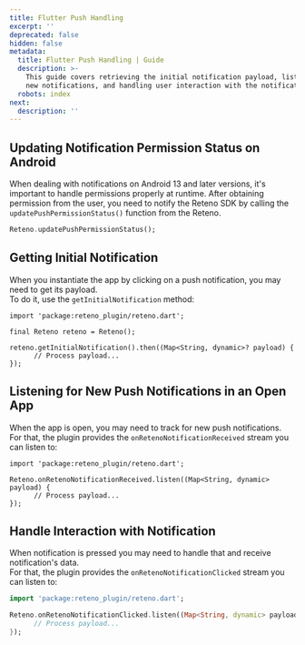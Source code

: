 ```yaml
---
title: Flutter Push Handling
excerpt: ''
deprecated: false
hidden: false
metadata:
  title: Flutter Push Handling | Guide
  description: >-
    This guide covers retrieving the initial notification payload, listening for
    new notifications, and handling user interaction with the notifications.
  robots: index
next:
  description: ''
---
```

## Updating Notification Permission Status on Android

When dealing with notifications on Android 13 and later versions, it's important to handle permissions properly at runtime. After obtaining permission from the user, you need to notify the Reteno SDK by calling the `updatePushPermissionStatus()` function from the Reteno.

```dart Dart
Reteno.updatePushPermissionStatus();
```

## Getting Initial Notification

When you instantiate the app by clicking on a push notification, you may need to get its payload.\
To do it, use the `getInitialNotification` method:

```text Dart
import 'package:reteno_plugin/reteno.dart';

final Reteno reteno = Reteno();

reteno.getInitialNotification().then((Map<String, dynamic>? payload) {
      // Process payload...
});
```

## Listening for New Push Notifications in an Open App

When the app is open, you may need to track for new push notifications.\
For that, the plugin provides the `onRetenoNotificationReceived` stream you can listen to:

```text Dart
import 'package:reteno_plugin/reteno.dart';

Reteno.onRetenoNotificationReceived.listen((Map<String, dynamic> payload) {
      // Process payload...
});
```

## Handle Interaction with Notification

When notification is pressed you may need to handle that and receive notification's data.\
For that, the plugin provides the `onRetenoNotificationClicked` stream you can listen to:

```dart Dart
import 'package:reteno_plugin/reteno.dart';

Reteno.onRetenoNotificationClicked.listen((Map<String, dynamic> payload) {
      // Process payload...
}); 
```
